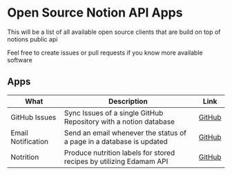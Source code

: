 
# Open Source Notion API Apps

This will be a list of all available open source clients 
that are build on top of notions public api

Feel free to create issues or pull requests if you know more available software

## Apps

|What|Description|Link|
|---|---|---|
|GitHub Issues|Sync Issues of a single GitHub Repository with a notion database|[GitHub](https://github.com/makenotion/notion-sdk-js/tree/main/examples/github-issue-sync)|
|Email Notification|Send an email whenever the status of a page in a database is updated|[GitHub](https://github.com/makenotion/notion-sdk-js/tree/main/examples/database-update-send-email)|
|Notrition|Produce nutrition labels for stored recipes by utilizing Edamam API|[GitHub](https://github.com/justjake/notrition)|

 
